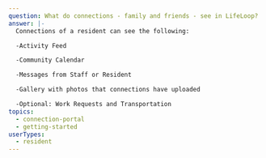```yaml
---
question: What do connections - family and friends - see in LifeLoop?
answer: |-
  Connections of a resident can see the following: 

  -Activity Feed 

  -Community Calendar 

  -Messages from Staff or Resident 

  -Gallery with photos that connections have uploaded 

  -Optional: Work Requests and Transportation
topics:
  - connection-portal
  - getting-started
userTypes:
  - resident
---
```

